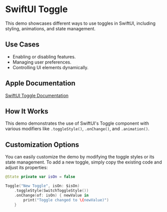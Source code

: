 #  SwiftUI Toggle

This demo showcases different ways to use toggles in SwiftUI, including styling, animations, and state management.

## Use Cases

* Enabling or disabling features.
* Managing user preferences.
* Controlling UI elements dynamically.

## Apple Documentation

[SwiftUI Toggle Documentation](https://developer.apple.com/documentation/swiftui/toggle)

## How It Works

This demo demonstrates the use of SwiftUI's Toggle component with various modifiers like `.toggleStyle()`, `.onChange()`, and `.animation()`.

## Customization Options

You can easily customize the demo by modifying the toggle styles or its state management. To add a new toggle, simply copy the existing code and adjust its properties:

```swift
@State private var isOn = false

Toggle("New Toggle", isOn: $isOn)
    .toggleStyle(SwitchToggleStyle())
    .onChange(of: isOn) { newValue in
        print("Toggle changed to \(newValue)")
    }
```
